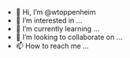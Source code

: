 - 👋 Hi, I’m @wtoppenheim
- 👀 I’m interested in ...
- 🌱 I’m currently learning ...
- 💞️ I’m looking to collaborate on ...
- 📫 How to reach me ...

<!---
wtoppenheim/wtoppenheim is a ✨ special ✨ repository because its `README.md` (this file) appears on your GitHub profile.
You can click the Preview link to take a look at your changes.
--->
